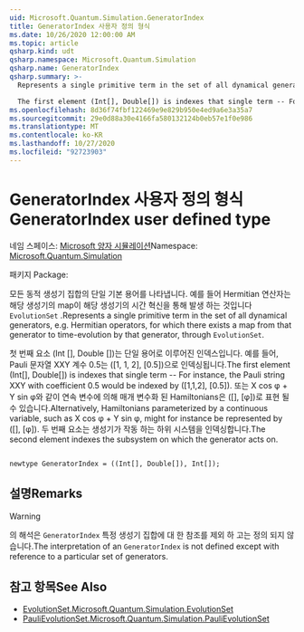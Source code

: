 ```yaml
---
uid: Microsoft.Quantum.Simulation.GeneratorIndex
title: GeneratorIndex 사용자 정의 형식
ms.date: 10/26/2020 12:00:00 AM
ms.topic: article
qsharp.kind: udt
qsharp.namespace: Microsoft.Quantum.Simulation
qsharp.name: GeneratorIndex
qsharp.summary: >-
  Represents a single primitive term in the set of all dynamical generators, e.g. Hermitian operators, for which there exists a map from that generator to time-evolution by that generator, through `EvolutionSet`.

  The first element (Int[], Double[]) is indexes that single term -- For instance, the Pauli string XXY with coefficient 0.5 would be indexed by ([1,1,2], [0.5]). Alternatively, Hamiltonians parameterized by a continuous variable, such as X cos φ + Y sin φ, might for instance be represented by ([], [φ]). The second element indexes the subsystem on which the generator acts on.
ms.openlocfilehash: 8d36f74fbf122469e9e829b950e4ed9a6e3a35a7
ms.sourcegitcommit: 29e0d88a30e4166fa580132124b0eb57e1f0e986
ms.translationtype: MT
ms.contentlocale: ko-KR
ms.lasthandoff: 10/27/2020
ms.locfileid: "92723903"
---
```

# <a name="generatorindex-user-defined-type"></a><span data-ttu-id="03942-102">GeneratorIndex 사용자 정의 형식</span><span class="sxs-lookup"><span data-stu-id="03942-102">GeneratorIndex user defined type</span></span>

<span data-ttu-id="03942-103">네임 스페이스: [Microsoft 양자 시뮬레이션](xref:Microsoft.Quantum.Simulation)</span><span class="sxs-lookup"><span data-stu-id="03942-103">Namespace: [Microsoft.Quantum.Simulation](xref:Microsoft.Quantum.Simulation)</span></span>

<span data-ttu-id="03942-104">패키지 [](https://nuget.org/packages/)</span><span class="sxs-lookup"><span data-stu-id="03942-104">Package: [](https://nuget.org/packages/)</span></span>


<span data-ttu-id="03942-105">모든 동적 생성기 집합의 단일 기본 용어를 나타냅니다. 예를 들어 Hermitian 연산자는 해당 생성기의 map이 해당 생성기의 시간 혁신을 통해 발생 하는 것입니다 `EvolutionSet` .</span><span class="sxs-lookup"><span data-stu-id="03942-105">Represents a single primitive term in the set of all dynamical generators, e.g. Hermitian operators, for which there exists a map from that generator to time-evolution by that generator, through `EvolutionSet`.</span></span>

<span data-ttu-id="03942-106">첫 번째 요소 (Int [], Double [])는 단일 용어로 이루어진 인덱스입니다. 예를 들어, Pauli 문자열 XXY 계수 0.5는 ([1, 1, 2], [0.5])으로 인덱싱됩니다.</span><span class="sxs-lookup"><span data-stu-id="03942-106">The first element (Int[], Double[]) is indexes that single term -- For instance, the Pauli string XXY with coefficient 0.5 would be indexed by ([1,1,2], [0.5]).</span></span> <span data-ttu-id="03942-107">또는 X cos φ + Y sin φ와 같이 연속 변수에 의해 매개 변수화 된 Hamiltonians은 ([], [φ])로 표현 될 수 있습니다.</span><span class="sxs-lookup"><span data-stu-id="03942-107">Alternatively, Hamiltonians parameterized by a continuous variable, such as X cos φ + Y sin φ, might for instance be represented by ([], [φ]).</span></span> <span data-ttu-id="03942-108">두 번째 요소는 생성기가 작동 하는 하위 시스템을 인덱싱합니다.</span><span class="sxs-lookup"><span data-stu-id="03942-108">The second element indexes the subsystem on which the generator acts on.</span></span>

```qsharp

newtype GeneratorIndex = ((Int[], Double[]), Int[]);
```



## <a name="remarks"></a><span data-ttu-id="03942-109">설명</span><span class="sxs-lookup"><span data-stu-id="03942-109">Remarks</span></span>

> [!WARNING]
> <span data-ttu-id="03942-110">의 해석은 `GeneratorIndex` 특정 생성기 집합에 대 한 참조를 제외 하 고는 정의 되지 않습니다.</span><span class="sxs-lookup"><span data-stu-id="03942-110">The interpretation of an `GeneratorIndex` is not defined except with reference to a particular set of generators.</span></span>

## <a name="see-also"></a><span data-ttu-id="03942-111">참고 항목</span><span class="sxs-lookup"><span data-stu-id="03942-111">See Also</span></span>

- [<span data-ttu-id="03942-112">EvolutionSet.</span><span class="sxs-lookup"><span data-stu-id="03942-112">Microsoft.Quantum.Simulation.EvolutionSet</span></span>](xref:Microsoft.Quantum.Simulation.EvolutionSet)
- [<span data-ttu-id="03942-113">PauliEvolutionSet.</span><span class="sxs-lookup"><span data-stu-id="03942-113">Microsoft.Quantum.Simulation.PauliEvolutionSet</span></span>](xref:Microsoft.Quantum.Simulation.PauliEvolutionSet)